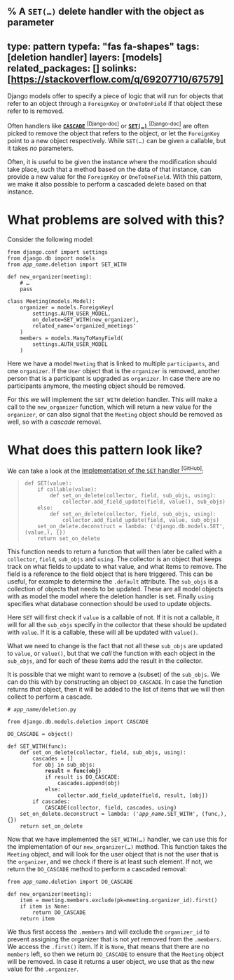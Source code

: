 % A `SET(…)` delete handler with the object as parameter
---
type: pattern
typefa: "fas fa-shapes"
tags: [deletion handler]
layers: [models]
related_packages: []
solinks: [https://stackoverflow.com/q/69207710/67579]
---

Django models offer to specify a piece of logic that will
run for objects that refer to an object through a `ForeignKey` or `OneToOnField`
if that object these refer to is removed.

Often handlers like [**`CASCADE`**&nbsp;<sup>[Django-doc]</sup>](https://docs.djangoproject.com/en/dev/ref/models/fields/#django.db.models.CASCADE) or
[**<code>SET(&hellip;)</code>**&nbsp;<sup>[Django-doc]</sup>](https://docs.djangoproject.com/en/dev/ref/models/fields/#django.db.models.SET) are often
picked to remove the object that refers to the object, or let the `ForeignKey` point to a new object respectively. While
<code>SET(&hellip;)</code> can be given a callable, but it takes *no* parameters.

Often, it is useful to be given the instance where the modification should take place, such that a method
based on the data of that instance, can provide a new value for the `ForeignKey` or `OneToOneField`. With this
pattern, we make it also possible to perform a cascaded delete based on that instance.

# What problems are solved with this?

Consider the following model:

<pre class="python"><code>from django.conf import settings
from django.db import models
from <i>app_name</i>.deletion import SET_WITH

def new_organizer(meeting):
    # &hellip;
    pass

class Meeting(models.Model):
    organizer = models.ForeignKey(
        settings.AUTH_USER_MODEL,
        on_delete=SET_WITH(new_organizer),
        related_name='organized_meetings'
    )
    members = models.ManyToManyField(
        settings.AUTH_USER_MODEL
    )</code></pre>

Here we have a model `Meeting` that is linked to multiple `participants`, and one `organizer`. If the `User` object that
is the `organizer` is removed, another person that is a participant is upgraded as `organizer`. In case there are no participants
anymore, the meeting object should be removed.

For this we will implement the `SET_WITH` deletion handler. This will make a call to the `new_organizer` function, which will
return a new value for the `organizer`, or can also signal that the `Meeting` object should be removed as well, so with a *cascade* removal.

# What does this pattern look like?

We can take a look at the [implementation of the `SET` handler&nbsp;<sup>[GitHub]</sup>](https://github.com/django/django/blob/stable/4.0.x/django/db/models/deletion.py#L46-L54):

<blockquote><pre class="python"><code>def SET(value):
    if callable(value):
        def set_on_delete(collector, field, sub_objs, using):
            collector.add_field_update(field, value(), sub_objs)
    else:
        def set_on_delete(collector, field, sub_objs, using):
            collector.add_field_update(field, value, sub_objs)
    set_on_delete.deconstruct = lambda: ('django.db.models.SET', (value,), {})
    return set_on_delete</code></pre></blockquote>

This function needs to return a function that will then later be called with a `collector`, `field`, `sub_objs` and `using`.
The collector is an object that keeps track on what fields to update to what value, and what items to remove. The field
is a reference to the field object that is here triggered. This can be useful, for example to determine the `.default` attribute.
The `sub_objs` is a collection of objects that needs to be updated. These are all model objects with as model the model
where the deletion handler is set. Finally `using` specifies what database connection should be used to update objects.

Here `SET` will first check if `value` is a callable of not. If it is not a callable, it will for all the `sub_objs` specify in
the collector that these should be updated with `value`. If it is a callable, these will all be updated with `value()`.

What we need to change is the fact that not all these `sub_objs` are updated to `value`, or `value()`, but that we *call* the function
with each object in the `sub_objs`, and for each of these items add the result in the collector.

It is possible that we might want to remove a (subset) of the `sub_objs`. We can do this with by constructing an object `DO_CASCADE`.
In case the function returns *that* object, then it will be added to the list of items that we will then collect to perform a cascade.

<pre class="python"><code># <i>app_name</i>/deletion.py

from django.db.models.deletion import CASCADE

DO_CASCADE = object()

def SET_WITH(func):
    def set_on_delete(collector, field, sub_objs, using):
        cascades = []
        for obj in sub_objs:
            <b>result = func(obj)</b>
            if result is DO_CASCADE:
                cascades.append(obj)
            else:
                collector.add_field_update(field, result, [obj])
        if cascades:
            CASCADE(collector, field, cascades, using)
    set_on_delete.deconstruct = lambda: ('<i>app_name</i>.SET_WITH', (func,), {})
    return set_on_delete</code></pre>

Now that we have implemented the <code>SET_WITH(&hellip;)</code> handler, we can use this for the implementation of our <code>new_organizer(&hellip;)</code> method.
This function takes the `Meeting` object, and will look for the user object that is not the user that is the `organizer`, and we check if there
is at least such element. If not, we return the `DO_CASCADE` method to perform a cascaded removal:

<pre class="python3"><code>from <i>app_name</i>.deletion import DO_CASCADE

def new_organizer(meeting):
    item = meeting.members.exclude(pk=meeting.organizer_id).first()
    if item is None:
        return DO_CASCADE
    return item</code></pre>

We thus first access the `.members` and will exclude the `organizer_id` to prevent assigning the organizer
that is not *yet* removed from the `.members`. We access the `.first()` item. If it is `None`, that means
that there are no `members` left, so then we return `DO_CASCADE` to ensure that the `Meeting` object will be removed.
In case it returns a user object, we use that as the new value for the `.organizer`.
